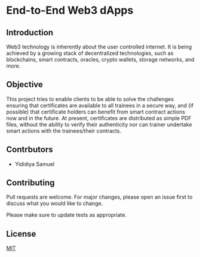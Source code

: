 # End-to-End Web3 dApps

## Introduction
Web3 technology is inherently about the user controlled internet. It is being achieved by a growing stack of decentralized technologies, such as blockchains, smart contracts, oracles, crypto wallets, storage networks, and more. 

## Objective
This project tries to enable clients to be able to solve the challenges ensuring that certificates are available to all trainees in a secure way, and (if possible) that certificate holders can benefit from smart contract actions now and in the future.  At present, certificates are distributed as simple PDF files, without the ability to verify their authenticity nor can trainer undertake smart actions with the trainees/their contracts.



## Contrbutors
- Yididiya Samuel

## Contributing
Pull requests are welcome. For major changes, please open an issue first to discuss what you would like to change.

Please make sure to update tests as appropriate.


## License
[MIT](https://choosealicense.com/licenses/mit/)
